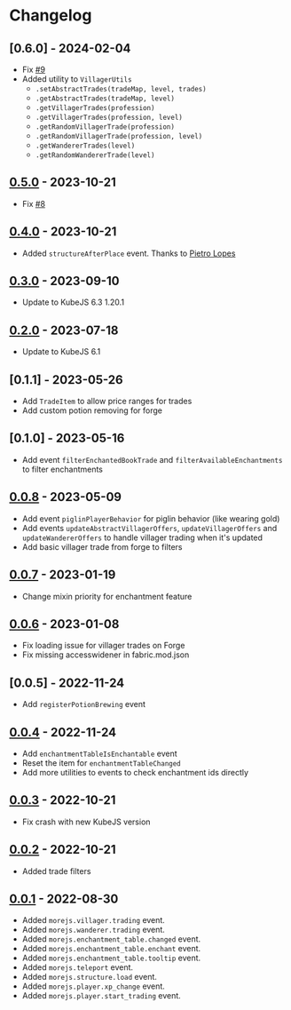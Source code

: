 # Changelog

## [0.6.0] - 2024-02-04
- Fix [#9](https://github.com/AlmostReliable/morejs/issues/9)
- Added utility to `VillagerUtils`
    - `.setAbstractTrades(tradeMap, level, trades)`
    - `.getAbstractTrades(tradeMap, level)`
    - `.getVillagerTrades(profession)`
    - `.getVillagerTrades(profession, level)`
    - `.getRandomVillagerTrade(profession)`
    - `.getRandomVillagerTrade(profession, level)`
    - `.getWandererTrades(level)`
    - `.getRandomWandererTrade(level)`

## [0.5.0] - 2023-10-21
- Fix [#8](https://github.com/AlmostReliable/morejs/issues/8)

## [0.4.0] - 2023-10-21
- Added `structureAfterPlace` event. Thanks to [Pietro Lopes](https://github.com/pietro-lopes)

## [0.3.0] - 2023-09-10
- Update to KubeJS 6.3 1.20.1

## [0.2.0] - 2023-07-18
- Update to KubeJS 6.1

## [0.1.1] - 2023-05-26
- Add `TradeItem` to allow price ranges for trades
- Add custom potion removing for forge

## [0.1.0] - 2023-05-16
- Add event `filterEnchantedBookTrade` and `filterAvailableEnchantments` to filter enchantments

## [0.0.8] - 2023-05-09
- Add event `piglinPlayerBehavior` for piglin behavior (like wearing gold)
- Add events `updateAbstractVillagerOffers`, `updateVillagerOffers` and `updateWandererOffers` to handle villager trading when it's updated
- Add basic villager trade from forge to filters

## [0.0.7] - 2023-01-19
- Change mixin priority for enchantment feature

## [0.0.6] - 2023-01-08
- Fix loading issue for villager trades on Forge
- Fix missing accesswidener in fabric.mod.json

## [0.0.5] - 2022-11-24
- Add `registerPotionBrewing` event

## [0.0.4] - 2022-11-24
- Add `enchantmentTableIsEnchantable` event
- Reset the item for `enchantmentTableChanged`
- Add more utilities to events to check enchantment ids directly

## [0.0.3] - 2022-10-21
- Fix crash with new KubeJS version

## [0.0.2] - 2022-10-21
- Added trade filters

## [0.0.1] - 2022-08-30
- Added `morejs.villager.trading` event.
- Added `morejs.wanderer.trading` event.
- Added `morejs.enchantment_table.changed` event.
- Added `morejs.enchantment_table.enchant` event.
- Added `morejs.enchantment_table.tooltip` event.
- Added `morejs.teleport` event.
- Added `morejs.structure.load` event.
- Added `morejs.player.xp_change` event.
- Added `morejs.player.start_trading` event.

<!-- Versions -->
[0.5.0]: https://github.com/AlmostReliable/morejs/releases/tag/v1.12.1-0.5.0
[0.4.0]: https://github.com/AlmostReliable/morejs/releases/tag/v1.12.1-0.4.0-beta
[0.3.0]: https://github.com/AlmostReliable/morejs/releases/tag/v1.12.1-0.3.0-beta
[0.2.0]: https://github.com/AlmostReliable/morejs/releases/tag/v1.19-0.2.0-beta
[0.0.8]: https://github.com/AlmostReliable/morejs/releases/tag/v1.19-0.0.8-beta
[0.0.7]: https://github.com/AlmostReliable/morejs/releases/tag/v1.19-0.0.7-beta
[0.0.6]: https://github.com/AlmostReliable/morejs/releases/tag/v1.19-0.0.6-beta
[0.0.4]: https://github.com/AlmostReliable/morejs/releases/tag/v1.19-0.0.4-beta
[0.0.3]: https://github.com/AlmostReliable/morejs/releases/tag/v1.19-0.0.3-beta
[0.0.2]: https://github.com/AlmostReliable/morejs/releases/tag/v1.19-0.0.2-beta
[0.0.1]: https://github.com/AlmostReliable/morejs/releases/tag/v1.19-0.0.1-beta
